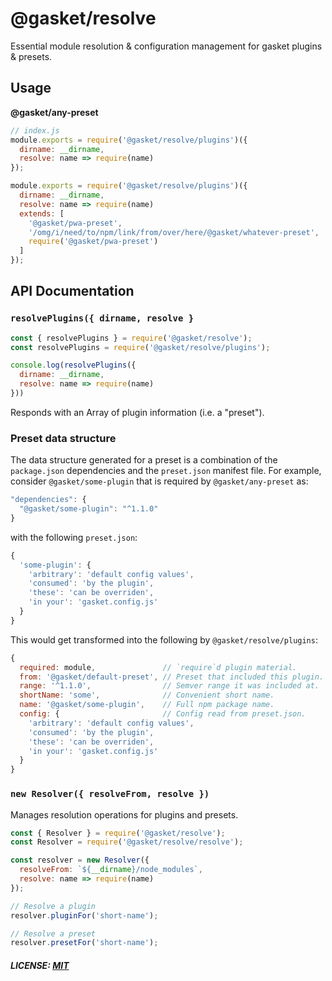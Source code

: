 # @gasket/resolve

Essential module resolution & configuration management for gasket plugins & presets.

## Usage

**@gasket/any-preset**
``` js
// index.js
module.exports = require('@gasket/resolve/plugins')({
  dirname: __dirname,
  resolve: name => require(name)
});
```

```js
module.exports = require('@gasket/resolve/plugins')({
  dirname: __dirname,
  resolve: name => require(name)
  extends: [
    '@gasket/pwa-preset',
    '/omg/i/need/to/npm/link/from/over/here/@gasket/whatever-preset',
    require('@gasket/pwa-preset')
  ]
});

```

## API Documentation

### `resolvePlugins({ dirname, resolve }`

``` js
const { resolvePlugins } = require('@gasket/resolve');
const resolvePlugins = require('@gasket/resolve/plugins');

console.log(resolvePlugins({
  dirname: __dirname,
  resolve: name => require(name)
}))
```

Responds with an Array of plugin information (i.e. a "preset").

### Preset data structure

The data structure generated for a preset is a combination of the
`package.json` dependencies and the `preset.json` manifest file. For example,
consider `@gasket/some-plugin` that is  required by `@gasket/any-preset` as:

``` js
"dependencies": {
  "@gasket/some-plugin": "^1.1.0"
}
```

with the following `preset.json`:

``` js
{
  'some-plugin': {
    'arbitrary': 'default config values',
    'consumed': 'by the plugin',
    'these': 'can be overriden',
    'in your': 'gasket.config.js'
  }
}
```

This would get transformed into the following by `@gasket/resolve/plugins`:

``` js
{
  required: module,               // `require`d plugin material.
  from: '@gasket/default-preset', // Preset that included this plugin.
  range: '^1.1.0',                // Semver range it was included at.
  shortName: 'some',              // Convenient short name.
  name: '@gasket/some-plugin',    // Full npm package name.
  config: {                       // Config read from preset.json.
    'arbitrary': 'default config values',
    'consumed': 'by the plugin',
    'these': 'can be overriden',
    'in your': 'gasket.config.js'
  }
}
```

### `new Resolver({ resolveFrom, resolve })`

Manages resolution operations for plugins and presets.

``` js
const { Resolver } = require('@gasket/resolve');
const Resolver = require('@gasket/resolve/resolve');

const resolver = new Resolver({
  resolveFrom: `${__dirname}/node_modules`,
  resolve: name => require(name)
});

// Resolve a plugin
resolver.pluginFor('short-name');

// Resolve a preset
resolver.presetFor('short-name');
```

##### LICENSE: [MIT](./LICENSE)

